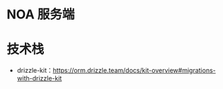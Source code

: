 # NOA 服务端

# 技术栈

* drizzle-kit：<https://orm.drizzle.team/docs/kit-overview#migrations-with-drizzle-kit>
